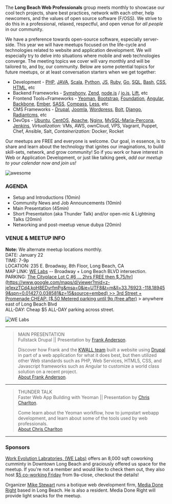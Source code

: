 The __Long Beach Web Professionals__ group meets monthly to showcase our cool tech projects, share best practices, network with each other, help newcomers, and the values of open source software (F/OSS).  We strive to do this in a professional, relaxed, respectful, and open venue for _all people_ in our community.

We have a preference towards open-source software, especially server-side.  This year we will have meetups focused on the life-cycle and technologies related to website and application development.  We will especially try to delve into situations where mobile and web technologies converge.  The meeting topics we cover will vary monthly and will be tailored to, and by, our community.  Below are some potential topics for future meetups, or at least conversation starters when we get together:

  * Development - [PHP](http://en.wikipedia.org/wiki/PHP), [JAVA](http://en.wikipedia.org/wiki/Java_%28programming_language%29), [Scala](http://www.scala-lang.org), [Python](http://en.wikipedia.org/wiki/Python_%28programming_language%29), [JS](http://en.wikipedia.org/wiki/JavaScript), [Ruby](http://www.ruby-lang.org), [Go](https://golang.org), [SQL](http://en.wikipedia.org/wiki/SQL), [Bash](http://en.wikipedia.org/wiki/Bash_%28Unix_shell%29), [CSS](https://developer.mozilla.org/en-US/docs/Web/CSS), [HTML](https://developer.mozilla.org/en-US/docs/Web/HTML), etc
  * Backend Frameworks - [Symphony](http://en.wikipedia.org/wiki/Symfony), [Zend](http://en.wikipedia.org/wiki/Zend_Framework), [node.js](http://en.wikipedia.org/wiki/Node.js) / [io.js](https://iojs.org), [Lift](http://en.wikipedia.org/wiki/Lift_%28web_framework%29), etc
  * Frontend Tools+Frameworks - [Yeoman](http://yeoman.io), [Bootstrap](http://getbootstrap.com), [Foundation](http://foundation.zurb.com/), [Angular](https://angularjs.org), [Backbone](http://backbonejs.org), [Ember](http://emberjs.com),  [SASS](http://sass-lang.com), [Compass](http://compass-style.org), [Less](http://lesscss.org), etc
  * CMS Frameworks - [Drupal](https://drupal.org), [Joomla](https://www.joomla.org), [Wordpress](https://wordpress.org), [Bolt](http://bolt.cm), [Django](http://djangoproject.com),  [Radiantcms](http://radiantcms.org), etc
  * DevOps - [Ubuntu](http://ubuntu.com), [CentOS](http://centos.org), [Apache](http://httpd.apache.org), [Nginx](http://nginx.org),  [MySQL-Maria-Percona](https://en.wikipedia.org/wiki/MySQL#Related_projects), [Jenkins](http://jenkins-ci.org), _Virtualization:_ VMs, AWS, ownCloud, VPS, Vagrant, Puppet, Chef, Ansible, Salt, _Containerization:_ Docker, Rocket  

Our meetups are FREE and everyone is welcome.  Our goal, in essence, is to share and learn about the technology that ignites our imaginations, to build   skill-sets, network, and grow  community!  So if you work or have interest in Web or Application Development, or just like talking geek, _add our meetup to your calendar now and join us!_

![awesome](http://i.imgur.com/J4SoDeM.png?delhash=6W4vfcnAxJBVn0j)  



### AGENDA

  * Setup and Introductions (10min)
  * Community News and Job Announcements (10min)
  * Main Presentation (45min)
  * Short Presentaiton (aka Thunder Talk) and/or open-mic & Lightning Talks (20min)
  * Networking and post-meetup venue dubya (20min)



### VENUE & MEETUP INFO  

**Note:** We alternate meetup locations monthly.  
DATE: January 22  
TIME: 7-9p  
LOCATION:  235 E. Broadway, 8th Floor, Long Beach, CA  
MAP LINK: [WE Labs](http://www.welabs.us/contact) -- Broadway + Long Beach BLVD intersection.  
PARKING: [The Cityplace Lot C #6 ... 2hrs FREE then $.75/hr](https://www.google.com/maps/d/viewer?mid=z-je1exzTCd4.koH8EDyrfmPg&msa=0&ie=UTF8&t=m&ll=33.76923,-118.189459&spn=0.01427,0.038581&z=15&source=embed) >> 3rd Street + Promenade  
CHEAP: [$.50 Metered parking until 9p (free after)](http://www.downtownlongbeach.org/parking) > anywhere east of Long Beach Blvd  
ALL-DAY: Cheap $5 ALL-DAY parking across street.  

![WE Labs](http://i.imgur.com/vpr167t.jpg?delhash=xBpk70Sgvmr8ZCF)




---

>  MAIN PRESENTATION  
>  Fullstack Drupal ||  Presentation by [Frank Anderson](http://twitter.com/frobdfas).  
>
>  Discover how Frank and the [KWALL team](http://www.kwallcompany.com) built a website using [Drupal](http://drupal.org) in part of a web application for what it does best, but then utilized other Web standards such as PHP, Web Services, HTML5, CSS, and Javascript frameworks such as Angular to customize a world class solution on a recent project.  
>  [About Frank Anderson](https://www.drupal.org/u/frob).

---

>  THUNDER TALK  
>  Faster Web App Building with Yeoman || Presentation by [Chris Charlton](http://twitter.com/charltonweb).  
>
>  Come learn about the Yeoman workflow, how to jumpstart webapp development, and learn about some of the tools used by web professionals.  
>  [About Chris Charlton](http://github/ccharlton)

---



### Sponsors

[Work Evolution Labratories, (WE Labs)](http://welabs.us) offers an 8,000 sqft coworking cumminty in Downtown Long Beach and graciously offered us space for the meetup.  If you're not a member and would like to check them out, they also host [$5 co-working Friday](http://www.welabs.us/events/eventdetail/962/-/5-friday) from 9a-close, checkout the details!  


Organizer [Mike Stewart]() runs a botique web development firm, [Media Done Right](http://www.MediaDoneRight.com) based in Long Beach. He is also a resident.  Media Done Right will provide light snacks for the meetup.
